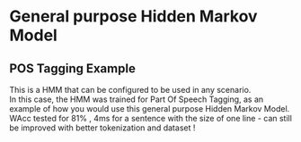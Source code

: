 # General purpose Hidden Markov Model
## POS Tagging Example

This is a HMM that can be configured to be used in any scenario.
<br />
In this case, the HMM was trained for Part Of Speech Tagging, as an example of how you would use this general purpose Hidden Markov Model.
<br />
WAcc tested for 81% , 4ms for a sentence with the size of one line - can still be improved with better tokenization and dataset ! 
